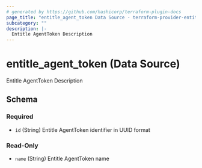 ```yaml
---
# generated by https://github.com/hashicorp/terraform-plugin-docs
page_title: "entitle_agent_token Data Source - terraform-provider-entitle"
subcategory: ""
description: |-
  Entitle AgentToken Description
---
```


# entitle_agent_token (Data Source)

Entitle AgentToken Description



<!-- schema generated by tfplugindocs -->
## Schema

### Required

- `id` (String) Entitle AgentToken identifier in UUID format

### Read-Only

- `name` (String) Entitle AgentToken name
